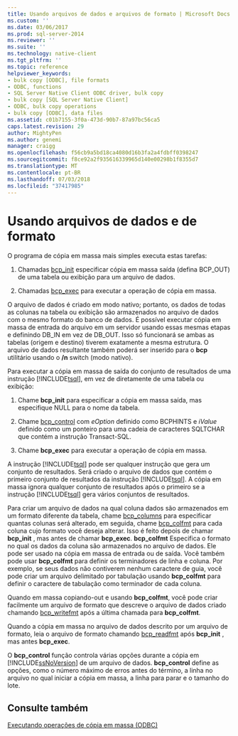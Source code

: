 ```yaml
---
title: Usando arquivos de dados e arquivos de formato | Microsoft Docs
ms.custom: ''
ms.date: 03/06/2017
ms.prod: sql-server-2014
ms.reviewer: ''
ms.suite: ''
ms.technology: native-client
ms.tgt_pltfrm: ''
ms.topic: reference
helpviewer_keywords:
- bulk copy [ODBC], file formats
- ODBC, functions
- SQL Server Native Client ODBC driver, bulk copy
- bulk copy [SQL Server Native Client]
- ODBC, bulk copy operations
- bulk copy [ODBC], data files
ms.assetid: c01b7155-3f0a-473d-90b7-87a97bc56ca5
caps.latest.revision: 29
author: MightyPen
ms.author: genemi
manager: craigg
ms.openlocfilehash: f56cb9a5bd18ca4080d16b3fa2a4fdbff0398247
ms.sourcegitcommit: f8ce92a2f935616339965d140e00298b1f8355d7
ms.translationtype: MT
ms.contentlocale: pt-BR
ms.lasthandoff: 07/03/2018
ms.locfileid: "37417985"
---
```

# <a name="using-data-files-and-format-files"></a>Usando arquivos de dados e de formato
  O programa de cópia em massa mais simples executa estas tarefas:  
  
1.  Chamadas [bcp_init](../native-client-odbc-extensions-bulk-copy-functions/bcp-init.md) especificar cópia em massa saída (defina BCP_OUT) de uma tabela ou exibição para um arquivo de dados.  
  
2.  Chamadas [bcp_exec](../native-client-odbc-extensions-bulk-copy-functions/bcp-exec.md) para executar a operação de cópia em massa.  
  
 O arquivo de dados é criado em modo nativo; portanto, os dados de todas as colunas na tabela ou exibição são armazenados no arquivo de dados com o mesmo formato do banco de dados. É possível executar cópia em massa de entrada do arquivo em um servidor usando essas mesmas etapas e definindo DB_IN em vez de DB_OUT. Isso só funcionará se ambas as tabelas (origem e destino) tiverem exatamente a mesma estrutura. O arquivo de dados resultante também poderá ser inserido para o **bcp** utilitário usando o **/n** switch (modo nativo).  
  
 Para executar a cópia em massa de saída do conjunto de resultados de uma instrução [!INCLUDE[tsql](../../includes/tsql-md.md)], em vez de diretamente de uma tabela ou exibição:  
  
1.  Chame **bcp_init** para especificar a cópia em massa saída, mas especifique NULL para o nome da tabela.  
  
2.  Chame [bcp_control](../native-client-odbc-extensions-bulk-copy-functions/bcp-control.md) com *eOption* definido como BCPHINTS e *iValue* definido como um ponteiro para uma cadeia de caracteres SQLTCHAR que contém a instrução Transact-SQL.  
  
3.  Chame **bcp_exec** para executar a operação de cópia em massa.  
  
 A instrução [!INCLUDE[tsql](../../includes/tsql-md.md)] pode ser qualquer instrução que gera um conjunto de resultados. Será criado o arquivo de dados que contém o primeiro conjunto de resultados da instrução [!INCLUDE[tsql](../../includes/tsql-md.md)]. A cópia em massa ignora qualquer conjunto de resultados após o primeiro se a instrução [!INCLUDE[tsql](../../includes/tsql-md.md)] gera vários conjuntos de resultados.  
  
 Para criar um arquivo de dados na qual coluna dados são armazenados em um formato diferente da tabela, chame [bcp_columns](../native-client-odbc-extensions-bulk-copy-functions/bcp-columns.md) para especificar quantas colunas será alterado, em seguida, chame [bcp_colfmt](../native-client-odbc-extensions-bulk-copy-functions/bcp-colfmt.md) para cada coluna cujo formato você deseja alterar. Isso é feito depois de chamar **bcp_init** , mas antes de chamar **bcp_exec**. **bcp_colfmt** Especifica o formato no qual os dados da coluna são armazenados no arquivo de dados. Ele pode ser usado na cópia em massa de entrada ou de saída. Você também pode usar **bcp_colfmt** para definir os terminadores de linha e coluna. Por exemplo, se seus dados não contiverem nenhum caractere de guia, você pode criar um arquivo delimitado por tabulação usando **bcp_colfmt** para definir o caractere de tabulação como terminador de cada coluna.  
  
 Quando em massa copiando-out e usando **bcp_colfmt**, você pode criar facilmente um arquivo de formato que descreve o arquivo de dados criado chamando [bcp_writefmt](../native-client-odbc-extensions-bulk-copy-functions/bcp-writefmt.md) após a última chamada para **bcp_colfmt**.  
  
 Quando a cópia em massa no arquivo de dados descrito por um arquivo de formato, leia o arquivo de formato chamando [bcp_readfmt](../native-client-odbc-extensions-bulk-copy-functions/bcp-readfmt.md) após **bcp_init** , mas antes **bcp_exec**.  
  
 O **bcp_control** função controla várias opções durante a cópia em [!INCLUDE[ssNoVersion](../../includes/ssnoversion-md.md)] de um arquivo de dados. **bcp_control** define as opções, como o número máximo de erros antes do término, a linha no arquivo no qual iniciar a cópia em massa, a linha para parar e o tamanho do lote.  
  
## <a name="see-also"></a>Consulte também  
 [Executando operações de cópia em massa &#40;ODBC&#41;](performing-bulk-copy-operations-odbc.md)  
  
  
